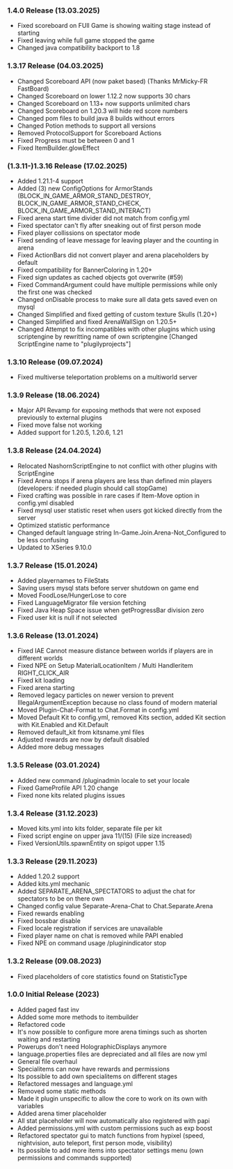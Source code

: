 ### 1.4.0 Release (13.03.2025)
* Fixed scoreboard on FUll Game is showing waiting stage instead of starting
* Fixed leaving while full game stopped the game
* Changed java compatibility backport to 1.8

### 1.3.17 Release (04.03.2025)
* Changed Scoreboard API (now paket based) (Thanks MrMicky-FR FastBoard)
* Changed Scoreboard on lower 1.12.2 now supports 30 chars
* Changed Scoreboard on 1.13+ now supports unlimited chars
* Changed Scoreboard on 1.20.3 will hide red score numbers
* Changed pom files to build java 8 builds without errors
* Changed Potion methods to support all versions
* Removed ProtocolSupport for Scoreboard Actions
* Fixed Progress must be between 0 and 1
* Fixed ItemBuilder.glowEffect

### (1.3.11-)1.3.16 Release (17.02.2025)
* Added 1.21.1-4 support
* Added (3) new ConfigOptions for ArmorStands (BLOCK_IN_GAME_ARMOR_STAND_DESTROY, BLOCK_IN_GAME_ARMOR_STAND_CHECK, BLOCK_IN_GAME_ARMOR_STAND_INTERACT)
* Fixed arena start time divider did not match from config.yml
* Fixed spectator can't fly after sneaking out of first person mode
* Fixed player collissions on spectator mode
* Fixed sending of leave message for leaving player and the counting in arena
* Fixed ActionBars did not convert player and arena placeholders by default
* Fixed compatibility for BannerColoring in 1.20+
* Fixed sign updates as cached objects got overwrite (#59)
* Fixed CommandArgument could have multiple permissions while only the first one was checked
* Changed onDisable process to make sure all data gets saved even on mysql
* Changed Simplified and fixed getting of custom texture Skulls (1.20+)
* Changed Simplified and fixed ArenaWallSign on 1.20.5+
* Changed Attempt to fix incompatibles with other plugins which using scriptengine by rewritting name of own scriptengine [Changed ScriptEngine name to "plugilyprojects"]

### 1.3.10 Release (09.07.2024)
* Fixed multiverse teleportation problems on a multiworld server 

### 1.3.9 Release (18.06.2024)
* Major API Revamp for exposing methods that were not exposed previously to external plugins
* Fixed move false not working
* Added support for 1.20.5, 1.20.6, 1.21

### 1.3.8 Release (24.04.2024)
* Relocated NashornScriptEngine to not conflict with other plugins with ScriptEngine
* Fixed Arena stops if arena players are less than defined min players (developers: if needed plugin should call stopGame)
* Fixed crafting was possible in rare cases if Item-Move option in config.yml disabled
* Fixed mysql user statistic reset when users got kicked directly from the server
* Optimized statistic performance
* Changed default language string In-Game.Join.Arena-Not_Configured to be less confusing
* Updated to XSeries 9.10.0

### 1.3.7 Release (15.01.2024)
* Added playernames to FileStats
* Saving users mysql stats before server shutdown on game end
* Moved FoodLose/HungerLose to core
* Fixed LanguageMigrator file version fetching
* Fixed Java Heap Space issue when getProgressBar division zero
* Fixed user kit is null if not selected

### 1.3.6 Release (13.01.2024)
* Fixed IAE Cannot measure distance between worlds if players are in different worlds
* Fixed NPE on Setup MaterialLocationItem / Multi Handleritem RIGHT_CLICK_AIR
* Fixed kit loading
* Fixed arena starting
* Removed legacy particles on newer version to prevent IllegalArgumentException because no class found of modern material
* Moved Plugin-Chat-Format to Chat.Format in config.yml
* Moved Default Kit to config.yml, removed Kits section, added Kit section with Kit.Enabled and Kit.Default
* Removed default_kit from kitsname.yml files
* Adjusted rewards are now by default disabled
* Added more debug messages

### 1.3.5 Release (03.01.2024)
* Added new command /pluginadmin locale <locale> to set your locale
* Fixed GameProfile API 1.20 change
* Fixed none kits related plugins issues

### 1.3.4 Release (31.12.2023)
* Moved kits.yml into kits folder, separate file per kit
* Fixed script engine on upper java 11/(15) (File size increased)
* Fixed VersionUtils.spawnEntity on spigot upper 1.15

### 1.3.3 Release (29.11.2023)
* Added 1.20.2 support
* Added kits.yml mechanic
* Added SEPARATE_ARENA_SPECTATORS to adjust the chat for spectators to be on there own
* Changed config value Separate-Arena-Chat to Chat.Separate.Arena
* Fixed rewards enabling
* Fixed bossbar disable
* Fixed locale registration if services are unavailable
* Fixed player name on chat is removed while PAPI enabled
* Fixed NPE on command usage /pluginindicator stop

### 1.3.2 Release (09.08.2023)
* Fixed placeholders of core statistics found on StatisticType

### 1.0.0 Initial Release (2023)
* Added paged fast inv
* Added some more methods to itembuilder
* Refactored code
* It's now possible to configure more arena timings such as shorten waiting and restarting
* Powerups don't need HolographicDisplays anymore
* language.properties files are depreciated and all files are now yml
* General file overhaul
* Specialitems can now have rewards and permissions
* Its possible to add own specialitems on different stages
* Refactored messages and language.yml
* Removed some static methods
* Made it plugin unspecific to allow the core to work on its own with variables
* Added arena timer placeholder
* All stat placeholder will now automatically also registered with papi
* Added permissions.yml with custom permissions such as exp boost
* Refactored spectator gui to match functions from hypixel
  (speed, nightvision, auto teleport, first person mode, visibility)
* Its possible to add more items into spectator settings menu (own permissions and commands supported)
